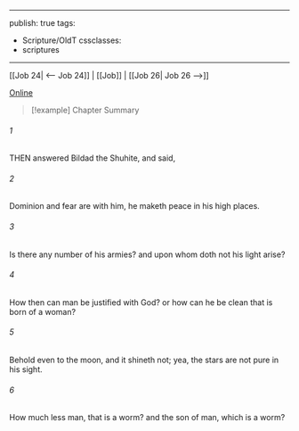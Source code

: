 

---
publish: true
tags:
  - Scripture/OldT
cssclasses:
  - scriptures
---
[[Job 24| <-- Job 24]] | [[Job]] | [[Job 26| Job 26 -->]]

[Online](https://churchofjesuschrist.org/study/scriptures/ot/job/25?lang=eng)

>[!example] Chapter Summary
>
###### 1
THEN answered Bildad the Shuhite, and said,
###### 2
Dominion and fear are with him, he maketh peace in his high places.
###### 3
Is there any number of his armies?  and upon whom doth not his light arise?
###### 4
How then can man be justified with God?  or how can he be clean that is born of a woman?
###### 5
Behold even to the moon, and it shineth not; yea, the stars are not pure in his sight.
###### 6
How much less man, that is a worm?  and the son of man, which is a worm?



